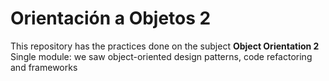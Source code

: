 # Orientación a Objetos 2

This repository has the practices done on the subject **Object Orientation 2**
Single module: we saw object-oriented design patterns, code refactoring and frameworks
